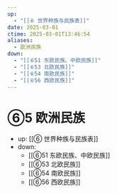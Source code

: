 ```yaml
---
up:
  - "[[⑥ 世界种族与民族表]]"
date: 2025-03-01
ctime: 2025-03-01T13:46:54
aliases:
  - 欧洲民族
down:
  - "[[⑥51 东欧民族、中欧民族]]"
  - "[[⑥53 北欧民族]]"
  - "[[⑥54 南欧民族]]"
  - "[[⑥56 西欧民族]]"
---
```


# ⑥5 欧洲民族

- up: [[⑥ 世界种族与民族表]]
- down:	
	- [[⑥51 东欧民族、中欧民族]]
	- [[⑥53 北欧民族]]
	- [[⑥54 南欧民族]]
	- [[⑥56 西欧民族]]
	
